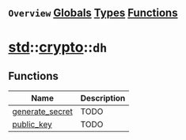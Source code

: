 ## `Overview` [Globals](./globals.md) [Types](./types.md) [Functions](./functions.md)
# [std](./../../std.md)::[crypto](./../crypto.md)::`dh`
## Functions
|Name|Description|
|----|-----------|
|[generate_secret](#todo)|TODO|
|[public_key](#todo)|TODO|
